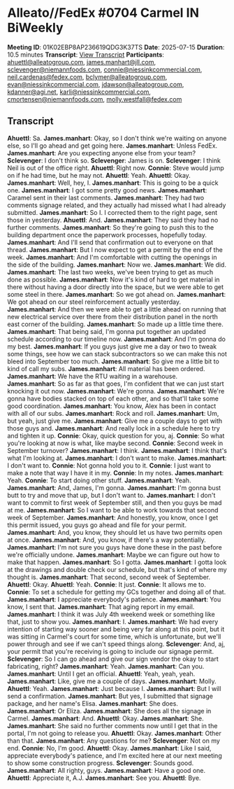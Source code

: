 # Alleato//FedEx #0704 Carmel IN BiWeekly
**Meeting ID**: 01K02EBP8AP236619QDG3K37TS
**Date**: 2025-07-15
**Duration**: 10.5 minutes
**Transcript**: [View Transcript](https://app.fireflies.ai/view/01K02EBP8AP236619QDG3K37TS)
**Participants**: ahuettl@alleatogroup.com, james.manhart@jll.com, sclevenger@niemannfoods.com, connie@niessinkcommercial.com, neil.cardenas@fedex.com, bclymer@alleatogroup.com, evan@niessinkcommercial.com, jdawson@alleatogroup.com, kdanner@agi.net, karli@niessinkcommercial.com, cmortensen@niemannfoods.com, molly.westfall@fedex.com

## Transcript
**Ahuettl**: Sa.
**James.manhart**: Okay, so I don't think we're waiting on anyone else, so I'll go ahead and get going here.
**James.manhart**: Unless FedEx.
**James.manhart**: Are you expecting anyone else from your team?
**Sclevenger**: I don't think so.
**Sclevenger**: James is on.
**Sclevenger**: I think Neil is out of the office right.
**Ahuettl**: Right now.
**Connie**: Steve would jump on if he had time, but he may not.
**Ahuettl**: Yeah.
**Ahuettl**: Okay.
**James.manhart**: Well, hey, I.
**James.manhart**: This is going to be a quick one.
**James.manhart**: I got some pretty good news.
**James.manhart**: Caramel sent in their last comments.
**James.manhart**: They had two comments signage related, and they actually had missed what I had already submitted.
**James.manhart**: So I. I corrected them to the right page, sent those in yesterday.
**Ahuettl**: And.
**James.manhart**: They said they had no further comments.
**James.manhart**: So they're going to push this to the building department once the paperwork processes, hopefully today.
**James.manhart**: And I'll send that confirmation out to everyone on that thread.
**James.manhart**: But I now expect to get a permit by the end of the week.
**James.manhart**: And I'm comfortable with cutting the openings in the side of the building.
**James.manhart**: Now we.
**James.manhart**: We did.
**James.manhart**: The last two weeks, we've been trying to get as much done as possible.
**James.manhart**: Now it's kind of hard to get material in there without having a door directly into the space, but we were able to get some steel in there.
**James.manhart**: So we got ahead on.
**James.manhart**: We got ahead on our steel reinforcement actually yesterday.
**James.manhart**: And then we were able to get a little ahead on running that new electrical service over there from their distribution panel in the north east corner of the building.
**James.manhart**: So made up a little time there.
**James.manhart**: That being said, I'm gonna put together an updated schedule according to our timeline now.
**James.manhart**: And I'm gonna do my best.
**James.manhart**: If you guys just give me a day or two to tweak some things, see how we can stack subcontractors so we can make this not bleed into September too much.
**James.manhart**: So give me a little bit to kind of call my subs.
**James.manhart**: All material has been ordered.
**James.manhart**: We have the RTU waiting in a warehouse.
**James.manhart**: So as far as that goes, I'm confident that we can just start knocking it out now.
**James.manhart**: We're gonna.
**James.manhart**: We're gonna have bodies stacked on top of each other, and so that'll take some good coordination.
**James.manhart**: You know, Alex has been in contact with all of our subs.
**James.manhart**: Rock and roll.
**James.manhart**: Um, but yeah, just give me.
**James.manhart**: Give me a couple days to get with those guys and.
**James.manhart**: And really lock in a schedule here to try and tighten it up.
**Connie**: Okay, quick question for you, aj.
**Connie**: So what you're looking at now is what, like maybe second.
**Connie**: Second week in September turnover?
**James.manhart**: I think.
**James.manhart**: I think that's what I'm looking at.
**James.manhart**: I don't want to make.
**James.manhart**: I don't want to.
**Connie**: Not gonna hold you to it.
**Connie**: I just want to make a note that way I have it in my.
**Connie**: In my notes.
**James.manhart**: Yeah.
**Connie**: To start doing other stuff.
**James.manhart**: Yeah.
**James.manhart**: And, James, I'm gonna.
**James.manhart**: I'm gonna bust butt to try and move that up, but I don't want to.
**James.manhart**: I don't want to commit to first week of September still, and then you guys be mad at me.
**James.manhart**: So I want to be able to work towards that second week of September.
**James.manhart**: And honestly, you know, once I get this permit issued, you guys go ahead and file for your permit.
**James.manhart**: And, you know, they should let us have two permits open at once.
**James.manhart**: And, you know, if there's a way potentially.
**James.manhart**: I'm not sure you guys have done these in the past before we're officially undone.
**James.manhart**: Maybe we can figure out how to make that happen.
**James.manhart**: So I gotta.
**James.manhart**: I gotta look at the drawings and double check our schedule, but that's kind of where my thought is.
**James.manhart**: That second, second week of September.
**Ahuettl**: Okay.
**Ahuettl**: Yeah.
**Connie**: It just.
**Connie**: It allows me to.
**Connie**: To set a schedule for getting my GCs together and doing all of that.
**James.manhart**: I appreciate everybody's patience.
**James.manhart**: You know, I sent that.
**James.manhart**: That aging report in my email.
**James.manhart**: I think it was July 4th weekend week or something like that, just to show you.
**James.manhart**: I.
**James.manhart**: We had every intention of starting way sooner and being very far along at this point, but it was sitting in Carmel's court for some time, which is unfortunate, but we'll power through and see if we can't speed things along.
**Sclevenger**: And, aj, your permit that you're receiving is going to include our signage permit.
**Sclevenger**: So I can go ahead and give our sign vendor the okay to start fabricating, right?
**James.manhart**: Yeah.
**James.manhart**: Can you.
**James.manhart**: Until I get an official.
**Ahuettl**: Yeah, yeah, yeah.
**James.manhart**: Like, give me a couple of days.
**James.manhart**: Molly.
**Ahuettl**: Yeah.
**James.manhart**: Just because I.
**James.manhart**: But I will send a confirmation.
**James.manhart**: But yes, I submitted that signage package, and her name's Elisa.
**James.manhart**: She does.
**James.manhart**: Or Eliza.
**James.manhart**: She does all the signage in Carmel.
**James.manhart**: And.
**Ahuettl**: Okay.
**James.manhart**: She.
**James.manhart**: She said no further comments now until I get that in the portal, I'm not going to release you.
**Ahuettl**: Okay.
**James.manhart**: Other than that.
**James.manhart**: Any questions for me?
**Sclevenger**: Not on my end.
**Connie**: No, I'm good.
**Ahuettl**: Okay.
**James.manhart**: Like I said, appreciate everybody's patience, and I'm excited here at our next meeting to show some construction progress.
**Sclevenger**: Sounds good.
**James.manhart**: All righty, guys.
**James.manhart**: Have a good one.
**Ahuettl**: Appreciate it, A.J.
**James.manhart**: See you.
**Ahuettl**: Bye.